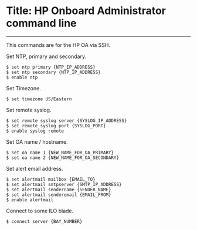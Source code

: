 # Title: HP Onboard Administrator command line
<!-- Position: 1 -->
---
This commands are for the HP OA via SSH.

Set NTP, primary and secondary.
```
$ set ntp primary {NTP_IP_ADDRESS}
$ set ntp secondary {NTP_IP_ADDRESS}
$ enable ntp
```

Set Timezone.
```
$ set timezone US/Eastern
```

Set remote syslog.
```
$ set remote syslog server {SYSLOG_IP_ADDRESS}
$ set remote syslog port {SYSLOG_PORT}
$ enable syslog remote
```

Set OA name / hostname.
```
$ set oa name 1 {NEW_NAME_FOR_OA_PRIMARY}
$ set oa name 2 {NEW_NAME_FOR_OA_SECONDARY}
```

Set alert email address.
```
$ set alertmail mailbox {EMAIL_TO}
$ set alertmail smtpserver {SMTP_IP_ADDRESS}
$ set alertmail sendername {SENDER_NAME}
$ set alertmail senderemail {EMAIL_FROM}
$ enable alertmail
```

Connect to some ILO blade.
```
$ connect server {BAY_NUMBER}
```
